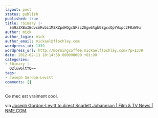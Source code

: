 ```yaml
---
layout: post
status: publish
published: true
title: !binary |-
  Sm9zZXBoIEdvcmRvbi1MZXZpdHQgcGFzc2Ugw6AgbGEgcsOpYWxpc2F0aW9u
author: mick
author_login: mick
author_email: mickael@flochlay.com
wordpress_id: 1339
wordpress_url: http://morningcoffee.mickaelflochlay.com/?p=1339
date: 2012-02-11 10:14:58.000000000 +01:00
categories:
- !binary |-
  Q2luw6ltYQ==
tags:
- Joseph Gordon-Levitt
comments: []
---
```

Ce mec est vraiment cool.

via <a href="http://www.nme.com/filmandtv/news/joseph-gordon-levitt-to-direct-scarlett-johannson/259473">Joseph Gordon-Levitt to direct Scarlett Johannson | Film &amp; TV News | NME.COM</a>.
